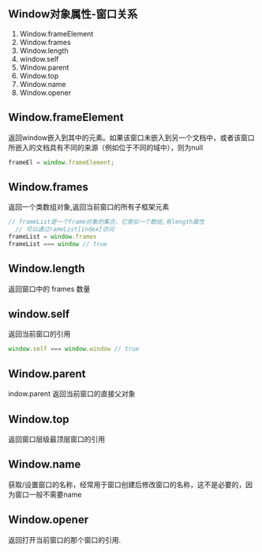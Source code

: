 
## Window对象属性-窗口关系
1. Window.frameElement 
2. Window.frames
3. Window.length 
4. window.self
5. Window.parent
6. Window.top
7. Window.name
8. Window.opener

## Window.frameElement 
返回window嵌入到其中的元素。如果该窗口未嵌入到另一个文档中，或者该窗口所嵌入的文档具有不同的来源（例如位于不同的域中），则为null
```js
frameEl = window.frameElement;
```

## Window.frames
返回一个类数组对象,返回当前窗口的所有子框架元素
```js
// frameList是一个frame对象的集合，它类似一个数组,有length属性
  // 可以通过rameList[index]访问
frameList = window.frames
frameList === window // true
```

## Window.length
返回窗口中的 frames 数量

## window.self
返回当前窗口的引用
```js
window.self === window.window // true
```

## Window.parent
indow.parent 返回当前窗口的直接父对象

## Window.top
返回窗口层级最顶层窗口的引用

## Window.name 
获取/设置窗口的名称，经常用于窗口创建后修改窗口的名称，这不是必要的，因为窗口一般不需要name

## Window.opener
返回打开当前窗口的那个窗口的引用.
